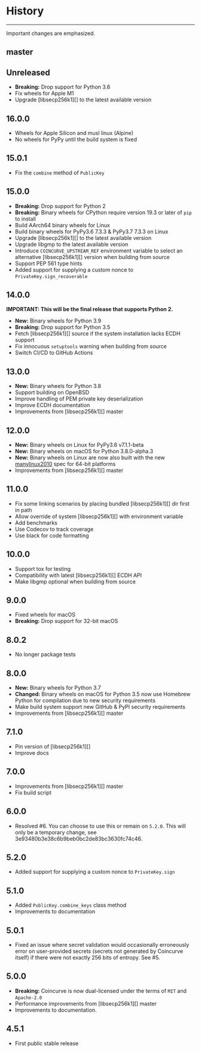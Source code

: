 # History

-----

Important changes are emphasized.

## master

## Unreleased

- **Breaking:** Drop support for Python 3.6
- Fix wheels for Apple M1
- Upgrade [libsecp256k1][] to the latest available version

## 16.0.0

- Wheels for Apple Silicon and musl linux (Alpine)
- No wheels for PyPy until the build system is fixed

## 15.0.1

- Fix the `combine` method of `PublicKey`

## 15.0.0

- **Breaking:** Drop support for Python 2
- **Breaking:** Binary wheels for CPython require version 19.3 or later of ``pip`` to install
- Build AArch64 binary wheels for Linux
- Build binary wheels for PyPy3.6 7.3.3 & PyPy3.7 7.3.3 on Linux
- Upgrade [libsecp256k1][] to the latest available version
- Upgrade libgmp to the latest available version
- Introduce `COINCURVE_UPSTREAM_REF` environment variable to select an alternative [libsecp256k1][] version when building from source
- Support PEP 561 type hints
- Added support for supplying a custom nonce to `PrivateKey.sign_recoverable`

## 14.0.0

**IMPORTANT: This will be the final release that supports Python 2.**

- **New:** Binary wheels for Python 3.9
- **Breaking:** Drop support for Python 3.5
- Fetch [libsecp256k1][] source if the system installation lacks ECDH support
- Fix innocuous `setuptools` warning when building from source
- Switch CI/CD to GitHub Actions

## 13.0.0

- **New:** Binary wheels for Python 3.8
- Support building on OpenBSD
- Improve handling of PEM private key deserialization
- Improve ECDH documentation
- Improvements from [libsecp256k1][] master

## 12.0.0

- **New:** Binary wheels on Linux for PyPy3.6 v7.1.1-beta
- **New:** Binary wheels on macOS for Python 3.8.0-alpha.3
- **New:** Binary wheels on Linux are now also built with the new [manylinux2010](https://www.python.org/dev/peps/pep-0571) spec for 64-bit platforms
- Improvements from [libsecp256k1][] master

## 11.0.0

- Fix some linking scenarios by placing bundled [libsecp256k1][] dir first in path
- Allow override of system [libsecp256k1][] with environment variable
- Add benchmarks
- Use Codecov to track coverage
- Use black for code formatting

## 10.0.0

- Support tox for testing
- Compatibility with latest [libsecp256k1][] ECDH API
- Make libgmp optional when building from source

## 9.0.0

- Fixed wheels for macOS
- **Breaking:** Drop support for 32-bit macOS

## 8.0.2

- No longer package tests

## 8.0.0

- **New:** Binary wheels for Python 3.7
- **Changed:** Binary wheels on macOS for Python 3.5 now use Homebrew
  Python for compilation due to new security requirements
- Make build system support new GitHub & PyPI security requirements
- Improvements from [libsecp256k1][] master

## 7.1.0

- Pin version of [libsecp256k1][]
- Improve docs

## 7.0.0

- Improvements from [libsecp256k1][] master
- Fix build script

## 6.0.0

- Resolved #6. You can choose to use this or remain on `5.2.0`. This will only be a temporary change, see 3e93480b3e38c6b9beb0bc2de83bc3630fc74c46.

## 5.2.0

- Added support for supplying a custom nonce to `PrivateKey.sign`

## 5.1.0

- Added `PublicKey.combine_keys` class method
- Improvements to documentation

## 5.0.1

- Fixed an issue where secret validation would occasionally erroneously error
  on user-provided secrets (secrets not generated by Coincurve itself) if there
  were not exactly 256 bits of entropy. See #5.

## 5.0.0

- **Breaking:** Coincurve is now dual-licensed under the terms of `MIT` and `Apache-2.0`
- Performance improvements from [libsecp256k1][] master
- Improvements to documentation.

## 4.5.1

- First public stable release
